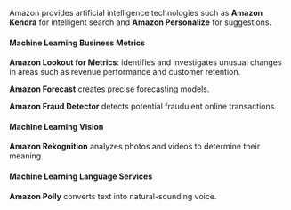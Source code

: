 Amazon provides artificial intelligence technologies such as **Amazon Kendra** for intelligent search and **Amazon Personalize** for suggestions.

#### Machine Learning Business Metrics

**Amazon Lookout for Metrics**: identifies and investigates unusual changes in areas such as revenue performance and customer retention. 

**Amazon Forecast** creates precise forecasting models.

**Amazon Fraud Detector** detects potential fraudulent online transactions.

#### Machine Learning Vision 

**Amazon Rekognition** analyzes photos and videos to determine their meaning. 

#### Machine Learning Language Services

**Amazon Polly** converts text into natural-sounding voice.
